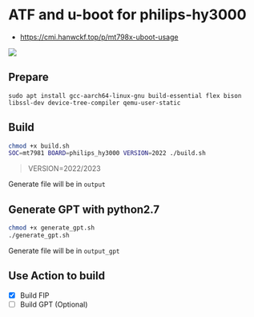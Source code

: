 
# ATF and u-boot for philips-hy3000

- https://cmi.hanwckf.top/p/mt798x-uboot-usage

![](/u-boot.gif)

## Prepare

```
sudo apt install gcc-aarch64-linux-gnu build-essential flex bison libssl-dev device-tree-compiler qemu-user-static
```

## Build

```bash
chmod +x build.sh
SOC=mt7981 BOARD=philips_hy3000 VERSION=2022 ./build.sh
```

> VERSION=2022/2023

Generate file will be in `output`

## Generate GPT with python2.7

```bash
chmod +x generate_gpt.sh
./generate_gpt.sh
```

Generate file will be in `output_gpt`

## Use Action to build

- [x] Build FIP
- [ ] Build GPT (Optional)
